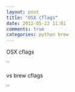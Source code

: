 ```yaml
---
layout: post
title: "OSX cflags"
date: 2012-05-22 11:01
comments: true
categories: python brew
---
```


OSX cflags 


``


vs brew cflags 


``

